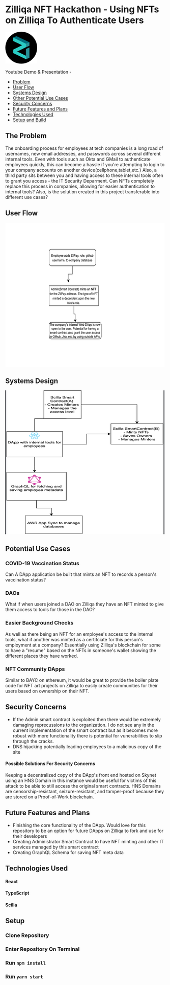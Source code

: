 # Zilliqa NFT Hackathon - Using NFTs on Zilliqa To Authenticate Users  
<img src="https://github.com/yao-suke/zilliqa-nftauthentication/blob/main/download.png" width="100" height="100"/> 


Youtube Demo & Presentation -  

- [Problem](#problem) 
- [User Flow](#userflow) 
- [Systems Design](#design)
- [Other Potential Use Cases](#usecases)
- [Security Concerns](#security)
- [Future Features and Plans](#future)
- [Technologies Used](#tech)
- [Setup and Build](#setup)

## The Problem <a name="problem"></a>
The onboarding process for employees at tech companies is a long road of usernames, new email addresses, and passwords across several different internal tools. Even with tools such as Okta and GMail to authenticate employees quickly, this can become a hassle if you're attempting to login to your company accounts on another device(cellphone,tablet,etc.) Also, a third party sits between you and having access to these internal tools often to grant you access - the IT Security Deparment. Can NFTs completely replace this process in companies, allowing for easier authentication to internal tools? Also, is the solution created in this project transferable into different use cases? 

## User Flow <a name="userflow"></a>
<img src="https://github.com/yao-suke/zilliqa-nftauthentication/blob/main/Screen%20Shot%202021-10-18%20at%2012.30.13%20AM.png" width="500" height="450"/>  

## Systems Design <a name="design"></a>
<img src="https://github.com/yao-suke/zilliqa-nftauthentication/blob/main/Screen%20Shot%202021-10-19%20at%2010.12.04%20PM.png" width="500" height="450"/>  

## Potential Use Cases <a name="usecases"></a>   

### COVID-19 Vaccination Status
Can A DApp application be built that mints an NFT to records a person's vaccination status? 

### DAOs 
What if when users joined a DAO on Zilliqa they have an NFT minted to give them access to tools for those in the DAO? 

### Easier Background Checks 
As well as there being an NFT for an employee's access to the internal tools, what if another was minted as a certifciate for this person's employment at a company? Essentially using Zilliqa's blockchain for some to have a "resume" based on the NFTs in someone's wallet showing the different places they have worked.   

### NFT Community DApps 
Similar to BAYC on ethereum, it would be great to provide the boiler plate code for NFT art projects on Zilliqa to easily create communities for their users based on ownership on their NFT. 


## Security Concerns  <a name="security"></a>
- If the Admin smart contract is exploited then there would be extremely damaging reprecussions to the organization. I do not see any in the current implementation of the smart contract but as it becomes more robust with more functionality there is potential for vunerabilities to slip through the cracks.   
- DNS hijacking potentially leading employees to a malicious copy of the site 


#### Possible Solutions For Security Concerns  
Keeping a decentralized copy of the DApp's front end hosted on Skynet using an HNS Domain in this instance would be useful for victims of this attack to be able to still access the original smart contracts. HNS Domains are censorship-resistant, seizure-resistant, and tamper-proof because they are stored on a Proof-of-Work blockchain.

## Future Features and Plans <a name="future"></a>
- Finishing the core functionality of the DApp. Would love for this repository to be an option for future DApps on Zilliqa to fork and use for their developers 
- Creating Administrator Smart Contract to have NFT minting and other IT services managed by this smart contract 
- Creating GraphQL Schema for saving NFT meta data

## Technologies Used <a name="tech"></a>    

#### React 
#### TypeScript
#### Scilla


## Setup <a name="setup"></a>
### Clone Repository 
### Enter Repository On Terminal 
### Run `npm install`
### Run `yarn start`

